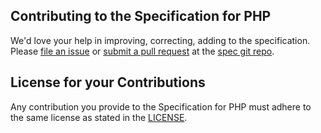 ## Contributing to the Specification for PHP

We'd love your help in improving, correcting, adding to the specification.
Please [file an issue](https://bugs.php.net/) or [submit a pull request](https://wiki.php.net/vcs/gitworkflow)
at the [spec git repo](http://github.com/php/php-spec).

## License for your Contributions

Any contribution you provide to the Specification for PHP must adhere to the
same license as stated in the [LICENSE](LICENSE).
